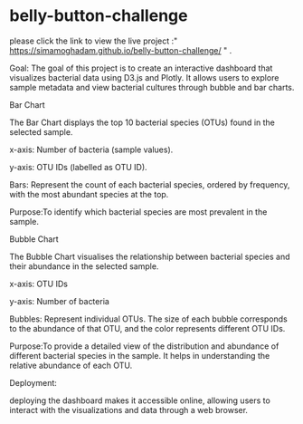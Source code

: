 # belly-button-challenge

please click the link to view the live project :" https://simamoghadam.github.io/belly-button-challenge/ " .

Goal:
The goal of this project is to create an interactive dashboard that visualizes bacterial data using D3.js and Plotly. It allows users to explore sample metadata and view bacterial cultures through bubble and bar charts.


Bar Chart

The Bar Chart displays the top 10 bacterial species (OTUs) found in the selected sample.

x-axis: Number of bacteria (sample values).

y-axis: OTU IDs (labelled as OTU ID).

Bars: Represent the count of each bacterial species, ordered by frequency, with the most abundant species at the top.

Purpose:To identify which bacterial species are most prevalent in the sample.



Bubble Chart

The Bubble Chart visualises the relationship between bacterial species and their abundance in the selected sample.

x-axis: OTU IDs 

y-axis: Number of bacteria

Bubbles: Represent individual OTUs. The size of each bubble corresponds to the abundance of that OTU, and the color represents different OTU IDs.

Purpose:To provide a detailed view of the distribution and abundance of different bacterial species in the sample. It helps in understanding the relative abundance of each OTU.



Deployment:

deploying the dashboard makes it accessible online, allowing users to interact with the visualizations and data through a web browser.

